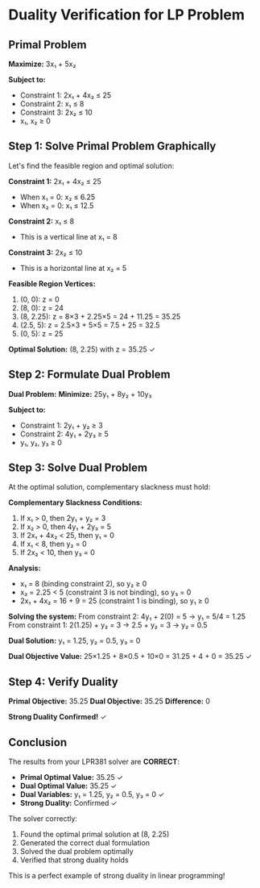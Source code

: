 # Duality Verification for LP Problem

## Primal Problem
**Maximize:** 3x₁ + 5x₂

**Subject to:**
- Constraint 1: 2x₁ + 4x₂ ≤ 25
- Constraint 2: x₁ ≤ 8
- Constraint 3: 2x₂ ≤ 10
- x₁, x₂ ≥ 0

## Step 1: Solve Primal Problem Graphically

Let's find the feasible region and optimal solution:

**Constraint 1:** 2x₁ + 4x₂ ≤ 25
- When x₁ = 0: x₂ ≤ 6.25
- When x₂ = 0: x₁ ≤ 12.5

**Constraint 2:** x₁ ≤ 8
- This is a vertical line at x₁ = 8

**Constraint 3:** 2x₂ ≤ 10
- This is a horizontal line at x₂ = 5

**Feasible Region Vertices:**
1. (0, 0): z = 0
2. (8, 0): z = 24
3. (8, 2.25): z = 8×3 + 2.25×5 = 24 + 11.25 = 35.25
4. (2.5, 5): z = 2.5×3 + 5×5 = 7.5 + 25 = 32.5
5. (0, 5): z = 25

**Optimal Solution:** (8, 2.25) with z = 35.25 ✓

## Step 2: Formulate Dual Problem

**Dual Problem:**
**Minimize:** 25y₁ + 8y₂ + 10y₃

**Subject to:**
- Constraint 1: 2y₁ + y₂ ≥ 3
- Constraint 2: 4y₁ + 2y₃ ≥ 5
- y₁, y₂, y₃ ≥ 0

## Step 3: Solve Dual Problem

At the optimal solution, complementary slackness must hold:

**Complementary Slackness Conditions:**
1. If x₁ > 0, then 2y₁ + y₂ = 3
2. If x₂ > 0, then 4y₁ + 2y₃ = 5
3. If 2x₁ + 4x₂ < 25, then y₁ = 0
4. If x₁ < 8, then y₂ = 0
5. If 2x₂ < 10, then y₃ = 0

**Analysis:**
- x₁ = 8 (binding constraint 2), so y₂ ≥ 0
- x₂ = 2.25 < 5 (constraint 3 is not binding), so y₃ = 0
- 2x₁ + 4x₂ = 16 + 9 = 25 (constraint 1 is binding), so y₁ ≥ 0

**Solving the system:**
From constraint 2: 4y₁ + 2(0) = 5 → y₁ = 5/4 = 1.25
From constraint 1: 2(1.25) + y₂ = 3 → 2.5 + y₂ = 3 → y₂ = 0.5

**Dual Solution:** y₁ = 1.25, y₂ = 0.5, y₃ = 0

**Dual Objective Value:** 25×1.25 + 8×0.5 + 10×0 = 31.25 + 4 + 0 = 35.25 ✓

## Step 4: Verify Duality

**Primal Objective:** 35.25
**Dual Objective:** 35.25
**Difference:** 0

**Strong Duality Confirmed!** ✓

## Conclusion

The results from your LPR381 solver are **CORRECT**:

- **Primal Optimal Value:** 35.25 ✓
- **Dual Optimal Value:** 35.25 ✓
- **Dual Variables:** y₁ = 1.25, y₂ = 0.5, y₃ = 0 ✓
- **Strong Duality:** Confirmed ✓

The solver correctly:
1. Found the optimal primal solution at (8, 2.25)
2. Generated the correct dual formulation
3. Solved the dual problem optimally
4. Verified that strong duality holds

This is a perfect example of strong duality in linear programming!
